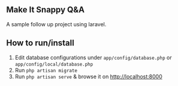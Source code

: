 ## Make It Snappy Q&A

A sample follow up project using laravel.

## How to run/install

1. Edit database configurations under `app/config/database.php` or `app/config/local/database.php`
2. Run `php artisan migrate`
3. Run `php artisan serve` & browse it on [http://localhost:8000](http://localhost:8000)

